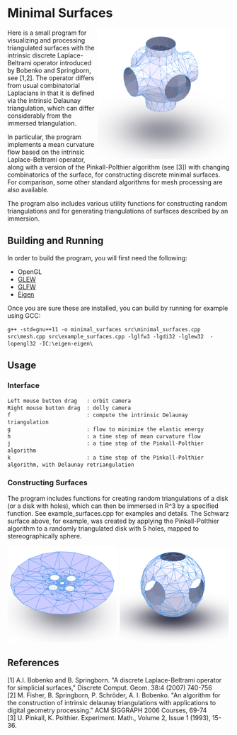 # Minimal Surfaces
<img align="right" width="300" src="https://github.com/LittleBadger/MinimalSurfaces/blob/master/PSurface.png">

Here is a small program for visualizing and processing triangulated surfaces with the intrinsic discrete Laplace-Beltrami operator introduced by Bobenko and Springborn, see [1,2]. The operator differs from usual combinatorial Laplacians in that it is defined via the intrinsic Delaunay triangulation, which can differ considerably from the immersed triangulation.

In particular, the program implements a mean curvature flow based on the intrinsic Laplace-Beltrami operator, along with a version of the Pinkall-Polthier algorithm (see [3]) with changing combinatorics of the surface, for constructing discrete minimal surfaces. For comparison, some other standard algorithms for mesh processing are also available.

The program also includes various utility functions for constructing random triangulations and for generating triangulations of surfaces described by an immersion.







## Building and Running
In order to build the program, you will first need the following:
* OpenGL
* [GLEW](http://glew.sourceforge.net)
* [GLFW](http://www.glfw.org)
* [Eigen](http://eigen.tuxfamily.org/)




Once you are sure these are installed, you can build by running for example using GCC:

```
g++ -std=gnu++11 -o minimal_surfaces src\minimal_surfaces.cpp src\mesh.cpp src\example_surfaces.cpp -lglfw3 -lgdi32 -lglew32  -lopengl32 -IC:\eigen-eigen\
```

## Usage


### Interface
````
Left mouse button drag   : orbit camera
Right mouse button drag  : dolly camera
f                        : compute the intrinsic Delaunay triangulation
g                        : flow to minimize the elastic energy
h                        : a time step of mean curvature flow
j                        : a time step of the Pinkall-Polthier algorithm
k                        : a time step of the Pinkall-Polthier algorithm, with Delaunay retriangulation
````

### Constructing Surfaces


The program includes functions for creating random triangulations of a disk (or a disk with holes), which can then be immersed in R^3 by a specified function. See example_surfaces.cpp for examples and details. The Schwarz surface above, for example, was created by applying the Pinkall-Polthier algorithm to a randomly triangulated disk with 5 holes, mapped to stereographically sphere.

<p align = "center">
<img width="250" src="https://github.com/LittleBadger/MinimalSurfaces/blob/master/diskholes.png"> 
<img width="250" src="https://github.com/LittleBadger/MinimalSurfaces/blob/master/sphere.png">
                                                                                             </p>




## References
[1] A.I. Bobenko and B. Springborn. "A discrete Laplace-Beltrami operator for simplicial surfaces,"	Discrete Comput. Geom. 38:4 (2007) 740-756\
[2] M. Fisher, B. Springborn, P. Schröder, A. I. Bobenko. "An algorithm for the construction of intrinsic delaunay triangulations with applications to digital geometry processing." ACM SIGGRAPH 2006 Courses, 69-74\
[3] U. Pinkall, K. Polthier. Experiment. Math., Volume 2, Issue 1 (1993), 15-36.
